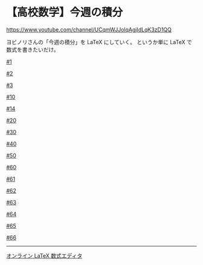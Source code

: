 # 【高校数学】今週の積分

https://www.youtube.com/channel/UCqmWJJolqAgjIdLqK3zD1QQ

ヨビノリさんの「今週の積分」を LaTeX にしていく。
というか単に LaTeX で数式を書きたいだけ。


[#1](1.md)

[#2](2.md)

[#3](3.md)

[#10](10.md)

[#14](14.md)

[#20](20.md)

[#30](30.md)

[#40](40.md)

[#50](50.md)

[#60](60.md)

[#61](61.md)

[#62](62.md)

[#63](63.md)

[#64](64.md)

[#65](65.md)

[#66](66.md)


----

[オンライン LaTeX 数式エディタ](https://www.codecogs.com/latex/eqneditor.php)
